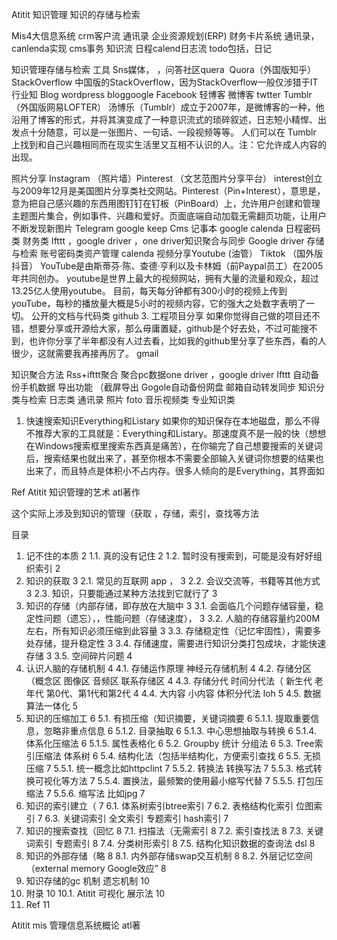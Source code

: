 Atitit 知识管理  知识的存储与检索


Mis4大信息系统
crm客户流 通讯录
企业资源规划(ERP)  财务卡片系统 通讯录，canlenda实现
cms事务 知识流 
日程calend日志流  todo包括，日记 

知识管理存储与检索 工具
Sns媒体， 
，问答社区quera   Quora（外国版知乎） StackOverflow
中国版的StackOverflow，因为StackOverflow一般仅涉猎于IT行业知
Blog wordpress bloggoogle  Facebook
轻博客 微博客  twtter  Tumblr（外国版网易LOFTER）
汤博乐（Tumblr）成立于2007年，是微博客的一种，他沿用了博客的形式，并将其演变成了一种意识流式的琐碎叙述，日志短小精悍、出发点十分随意，可以是一张图片、一句话、一段视频等等。
人们可以在 Tumblr 上找到和自己兴趣相同而在现实生活里又互相不认识的人。注：它允许成人内容的出现。

照片分享  Instagram （照片墙）Pinterest （文艺范图片分享平台）
interest创立与2009年12月是美国图片分享类社交网站。Pinterest（Pin+Interest），意思是，意为把自己感兴趣的东西用图钉钉在钉板（PinBoard）上，允许用户创建和管理主题图片集合，例如事件、兴趣和爱好。页面底端自动加载无需翻页功能，让用户不断发现新图片
Telegram 
 google keep Cms 记事本
google  calenda  日程密码类 财务类
Ifttt ，google driver ，one driver知识聚合与同步
Google driver 存储与检索
账号密码类资产管理 calenda
视频分享Youtube (油管） Tiktok （国外版抖音）
YouTube是由斯蒂芬·陈、查德·亨利以及卡林姆（前Paypal员工）在2005年共同创办。
youtube是世界上最大的视频网站，拥有大量的流量和观众，超过13.25亿人使用youtube。
目前，每天每分钟都有300小时的视频上传到youTube，每秒的播放量大概是5小时的视频内容，它的强大之处数字表明了一切。
公开的文档与代码类 github
3. 工程项目分享
如果你觉得自己做的项目还不错，想要分享或开源给大家，那么毋庸置疑，github是个好去处，不过可能搜不到，也许你分享了半年都没有人过去看，比如我的github里分享了些东西，看的人很少，这就需要我再接再厉了。
gmail

知识聚合方法
Rss+ifttt聚合
聚合pc数据one driver ，google driver
Ifttt 自动备份手机数据
导出功能 （截屏导出
Gogole自动备份网盘
邮箱自动转发同步
知识分类与检索
日志类  通讯录
照片 foto
音乐视频类
专业知识类
1. 快速搜索知识Everything和Listary
如果你的知识保存在本地磁盘，那么不得不推荐大家的工具就是：Everything和Listary。那速度真不是一般的快（想想在Windows搜索框里搜索东西真是痛苦），在你输完了自己想要搜索的关键词后，搜索结果也就出来了，甚至你根本不需要全部输入关键词你想要的结果也出来了，而且特点是体积小不占内存。很多人倾向的是Everything，其界面如

Ref
Atitit 知识管理的艺术  atl著作

这个实际上涉及到知识的管理（获取 ，存储，索引，查找等方法


目录
1. 记不住的本质	2
1.1. 真的没有记住	2
1.2. 暂时没有搜索到，可能是没有好好组织索引	2
2. 知识的获取	3
2.1. 常见的互联网 app ，	3
2.2. 会议交流等，书籍等其他方式	3
2.3. 知识，只要能通过某种方法找到它就行了	3
3. 知识的存储（内部存储，即存放在大脑中	3
3.1. 会面临几个问题存储容量，稳定性问题（遗忘），，性能问题（存储速度），	3
3.2. 人脑的存储容量约200M左右，所有知识必须压缩到此容量	3
3.3. 存储稳定性（记忆牢固性），需要多处存储，提升稳定性	3
3.4. 存储速度，需要进行知识分类打包成块，才能快速存储	3
3.5. 空间碎片问题	4
4. 认识人脑的存储机制	4
4.1. 存储运作原理  神经元存储机制	4
4.2. 存储分区（概念区 图像区  音频区 联系存储区	4
4.3. 存储分代 时间分代法（ 新生代 老年代  第0代、第1代和第2代	4
4.4. 大内容 小内容 体积分代法 loh	5
4.5. 数据算法一体化	5
5. 知识的压缩加工	6
5.1. 有损压缩（知识摘要，关键词摘要	6
5.1.1. 提取重要信息，忽略非重点信息	6
5.1.2. 目录抽取	6
5.1.3. 中心思想抽取与转换	6
5.1.4. 体系化压缩法	6
5.1.5. 属性表格化	6
5.2. Groupby 统计 分组法	6
5.3. Tree索引压缩法  体系树	6
5.4. 结构化法（包括半结构化，方便索引查找	6
5.5. 无损压缩	7
5.5.1. 统一概念比如httpclint	7
5.5.2. 转换法 转换写法	7
5.5.3. 格式转换可视化等方法	7
5.5.4. 置换法，最频繁的使用最小缩写代替	7
5.5.5. 打包压缩法	7
5.5.6. 缩写法  比如jpg	7
6. 知识的索引建立（	7
6.1. 体系树索引btree索引	7
6.2. 表格结构化索引  位图索引	7
6.3. 关键词索引 全文索引 专题索引  hash索引	7
7. 知识的搜索查找（回忆	8
7.1. 扫描法（无需索引	8
7.2. 索引查找法	8
7.3. 关键词索引 专题索引	8
7.4. 分类树形索引	8
7.5. 结构化知识数据的查询法 dsl	8
8. 知识的外部存储（略	8
8.1. 内外部存储swap交互机制	8
8.2. 外层记忆空间（external memory Google效应”	8
9. 知识存储的gc 机制 遗忘机制	10
10. 附录	10
10.1. Atitit 可视化  展示法	10
11. Ref	11


Atitit mis 管理信息系统概论 atl著

